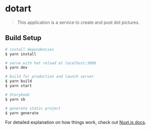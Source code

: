 # dotart

> This application is a service to create and post dot pictures.

## Build Setup

```bash
# install dependencies
$ yarn install

# serve with hot reload at localhost:3000
$ yarn dev

# build for production and launch server
$ yarn build
$ yarn start

# Storybook  
$ yarn sb

# generate static project
$ yarn generate
```

For detailed explanation on how things work, check out [Nuxt.js docs](https://nuxtjs.org).
